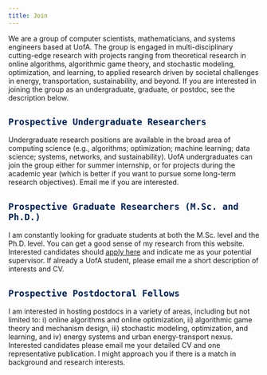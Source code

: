 ```yaml
---
title: Join
---
```



We are a group of computer scientists, mathematicians, and systems engineers based at UofA.  The group is engaged in multi-disciplinary cutting-edge research with projects ranging from theoretical research in online algorithms, algorithmic game theory, and stochastic modeling, optimization, and learning, to applied research driven by societal challenges in energy, transportation,  sustainability, and beyond.  If you are interested in joining the group as an undergraduate, graduate, or postdoc, see the description below. 


## <span style="color:#00204e"> `Prospective Undergraduate Researchers` </span> 

Undergraduate research positions are available in the broad area of computing science (e.g., algorithms; optimization; machine learning; data science; systems,  networks, and sustainability). UofA undergraduates can join the group either for summer internship, or for projects during the academic year (which is better if you want to pursue some long-term research objectives). Email me if you are interested.


## <span style="color:#00204e"> `Prospective Graduate Researchers (M.Sc. and Ph.D.)` </span> 

I am constantly looking for graduate students at both the M.Sc. level and the Ph.D. level. You can get a good sense of my research from this website. Interested candidates should [apply here](https://www.ualberta.ca/computing-science/graduate-studies/programs-and-admissions/index.html) and indicate me as your potential supervisor. If already a UofA student, please email me a short description of interests and CV. 



## <span style="color:#00204e"> `Prospective Postdoctoral Fellows` </span>

I am interested in hosting postdocs in a variety of areas, including but not limited to: i) online algorithms and online optimization, ii)  algorithmic game theory and mechanism design, iii) stochastic modeling, optimization, and learning, and iv) energy systems and urban energy-transport nexus. Interested candidates please email me your detailed CV and one representative publication. I might approach you if there is a match in background and research interests. 